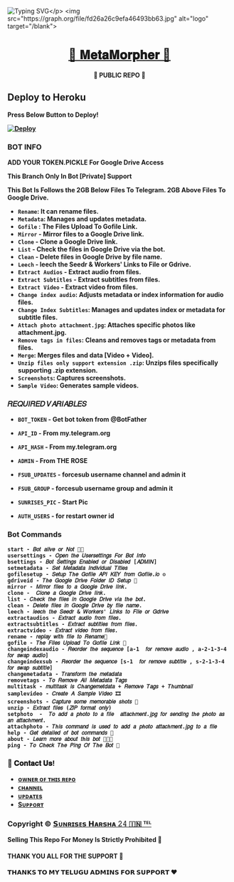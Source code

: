 ![Typing SVG](https://readme-typing-svg.herokuapp.com/?lines=𝐖𝐄𝐋𝐂𝐎𝐌𝐄+𝐓𝐎+🌟+𝐌𝐞𝐭𝐚𝐌𝐨𝐫𝐩𝐡𝐞𝐫+🌟♾;𝗖𝗥𝗘𝗔𝗧𝗘𝗗+𝗕𝗬+𝗧𝗘𝗔𝗠+𝐒𝐔𝐍𝐑𝐈𝐒𝐄𝐒+𝐇𝐀𝐑𝐒𝐇𝐀+𝟐𝟒✨!;🌟𝐌𝐞𝐭𝐚𝐌𝐨𝐫𝐩𝐡𝐞𝐫🌟!)</p>
<img src="https://graph.org/file/fd26a26c9efa46493bb63.jpg" alt="logo" target="/blank">

<h1 align="center">
 <b><a href="https://telegram.me/MetaMorpher24Bot" target="/blank">🌟 𝐌𝐞𝐭𝐚𝐌𝐨𝐫𝐩𝐡𝐞𝐫 🌟</a> 
</h1>

<p align="center">🌟 PUBLIC REPO 🌟</p>

## Deploy to Heroku

Press Below Button to Deploy!

[![Deploy](https://www.herokucdn.com/deploy/button.svg)](https://heroku.com/deploy?template=https://github.com/Aluval/MetaMorpher)

### **BOT INFO**

**ADD YOUR TOKEN.PICKLE For Google Drive Access**

**This Branch Only In Bot [Private] Support**

**This Bot Is Follows the 2GB Below Files To Telegram. 2GB Above Files To Google Drive.**


- `Rename`: It can rename files.
- `Metadata`: Manages and updates metadata.
- `Gofile` : The Files Upload To Gofile Link.
- `Mirror` - Mirror files to a Google Drive link.
- `Clone` -  Clone a Google Drive link.
- `List` - Check the files in Google Drive via the bot.
- `Clean` - Delete files in Google Drive by file name.
- `Leech` - leech the Seedr & Workers' Links to File or Gdrive.
- `Extract Audios` - Extract audio from files.
- `Extract Subtitles` - Extract subtitles from files.
- `Extract Video` - Extract video from files.
- `Change index audio`: Adjusts metadata or index information for audio files.
- `Change Index Subtitles`: Manages and updates index or metadata for subtitle files.
- `Attach photo attachment.jpg`: Attaches specific photos like attachment.jpg.
- `Remove tags in files`: Cleans and removes tags or metadata from files.
- `Merge`: Merges files and data [Video + Video].
- `Unzip files only support extension .zip`: Unzips files specifically supporting .zip extension.
- `Screenshots`: Captures screenshots.
- `Sample Video`: Generates sample videos.

###  **𝑅𝐸𝑄𝑈𝐼𝑅𝐸𝐷 𝑉𝐴𝑅𝐼𝐴𝐵𝐿𝐸𝑆** 

* `BOT_TOKEN`  - Get bot token from @BotFather

* `API_ID` - From my.telegram.org 

* `API_HASH` - From my.telegram.org

* `ADMIN` - From THE ROSE

* `FSUB_UPDATES` - forcesub username channel and admin it

* `FSUB_GROUP` - forcesub username group and admin it

* `SUNRISES_PIC` - Start Pic

* `AUTH_USERS` - for restart owner id 

### Bot Commands
 ```
start - 𝐵𝑜𝑡 𝑎𝑙𝑖𝑣𝑒 𝑜𝑟 𝑁𝑜𝑡 🚶🏻
usersettings - 𝑂𝑝𝑒𝑛 𝑡ℎ𝑒 𝑈𝑠𝑒𝑟𝑠𝑒𝑡𝑡𝑖𝑛𝑔𝑠 𝐹𝑜𝑟 𝐵𝑜𝑡 𝐼𝑛𝑓𝑜
bsettings - 𝐵𝑜𝑡 𝑆𝑒𝑡𝑡𝑖𝑛𝑔𝑠 𝐸𝑛𝑎𝑏𝑙𝑒𝑑 𝑜𝑟 𝐷𝑖𝑠𝑎𝑏𝑙𝑒𝑑 [𝐴𝐷𝑀𝐼𝑁]
setmetadata - 𝑆𝑒𝑡 𝑀𝑒𝑡𝑎𝑑𝑎𝑡𝑎 𝐼𝑛𝑑𝑖𝑣𝑖𝑑𝑢𝑎𝑙 𝑇𝑖𝑡𝑙𝑒𝑠
gofilesetup - 𝑆𝑒𝑡𝑢𝑝 𝑇ℎ𝑒 𝐺𝑜𝑓𝑖𝑙𝑒 𝐴𝑃𝐼 𝐾𝐸𝑌 𝑓𝑟𝑜𝑚 𝐺𝑜𝑓𝑖𝑙𝑒.𝑖𝑜 ⚙️
gdriveid - 𝑇ℎ𝑒 𝐺𝑜𝑜𝑔𝑙𝑒 𝐷𝑟𝑖𝑣𝑒 𝐹𝑜𝑙𝑑𝑒𝑟 𝐼𝐷 𝑆𝑒𝑡𝑢𝑝 📁
mirror - 𝑀𝑖𝑟𝑟𝑜𝑟 𝑓𝑖𝑙𝑒𝑠 𝑡𝑜 𝑎 𝐺𝑜𝑜𝑔𝑙𝑒 𝐷𝑟𝑖𝑣𝑒 𝑙𝑖𝑛𝑘.
clone -  𝐶𝑙𝑜𝑛𝑒 𝑎 𝐺𝑜𝑜𝑔𝑙𝑒 𝐷𝑟𝑖𝑣𝑒 𝑙𝑖𝑛𝑘.
list - 𝐶ℎ𝑒𝑐𝑘 𝑡ℎ𝑒 𝑓𝑖𝑙𝑒𝑠 𝑖𝑛 𝐺𝑜𝑜𝑔𝑙𝑒 𝐷𝑟𝑖𝑣𝑒 𝑣𝑖𝑎 𝑡ℎ𝑒 𝑏𝑜𝑡.
clean - 𝐷𝑒𝑙𝑒𝑡𝑒 𝑓𝑖𝑙𝑒𝑠 𝑖𝑛 𝐺𝑜𝑜𝑔𝑙𝑒 𝐷𝑟𝑖𝑣𝑒 𝑏𝑦 𝑓𝑖𝑙𝑒 𝑛𝑎𝑚𝑒.
leech - 𝑙𝑒𝑒𝑐ℎ 𝑡ℎ𝑒 𝑆𝑒𝑒𝑑𝑟 & 𝑊𝑜𝑟𝑘𝑒𝑟𝑠' 𝐿𝑖𝑛𝑘𝑠 𝑡𝑜 𝐹𝑖𝑙𝑒 𝑜𝑟 𝐺𝑑𝑟𝑖𝑣𝑒
extractaudios - 𝐸𝑥𝑡𝑟𝑎𝑐𝑡 𝑎𝑢𝑑𝑖𝑜 𝑓𝑟𝑜𝑚 𝑓𝑖𝑙𝑒𝑠.
extractsubtitles - 𝐸𝑥𝑡𝑟𝑎𝑐𝑡 𝑠𝑢𝑏𝑡𝑖𝑡𝑙𝑒𝑠 𝑓𝑟𝑜𝑚 𝑓𝑖𝑙𝑒𝑠.
extractvideo - 𝐸𝑥𝑡𝑟𝑎𝑐𝑡 𝑣𝑖𝑑𝑒𝑜 𝑓𝑟𝑜𝑚 𝑓𝑖𝑙𝑒𝑠.
rename - 𝑟𝑒𝑝𝑙𝑎𝑦 𝑤𝑖𝑡ℎ 𝑓𝑖𝑙𝑒 𝑡𝑜 𝑅𝑒𝑛𝑎𝑚𝑒📝
gofile - 𝑇ℎ𝑒 𝐹𝑖𝑙𝑒𝑠 𝑈𝑝𝑙𝑜𝑎𝑑 𝑇𝑜 𝐺𝑜𝑓𝑖𝑙𝑒 𝐿𝑖𝑛𝑘 🔗
changeindexaudio - 𝑅𝑒𝑜𝑟𝑑𝑒𝑟 𝑡ℎ𝑒 𝑠𝑒𝑞𝑢𝑒𝑛𝑐𝑒 [a-1  𝑓𝑜𝑟 𝑟𝑒𝑚𝑜𝑣𝑒 𝑎𝑢𝑑𝑖𝑜 , a-2-1-3-4  𝑓𝑜𝑟 𝑠𝑤𝑎𝑝 𝑎𝑢𝑑𝑖𝑜]
changeindexsub - 𝑅𝑒𝑜𝑟𝑑𝑒𝑟 𝑡ℎ𝑒 𝑠𝑒𝑞𝑢𝑒𝑛𝑐𝑒 [s-1  𝑓𝑜𝑟 𝑟𝑒𝑚𝑜𝑣𝑒 𝑠𝑢𝑏𝑡𝑖𝑡𝑙𝑒 , s-2-1-3-4  𝑓𝑜𝑟 𝑠𝑤𝑎𝑝 𝑠𝑢𝑏𝑡𝑖𝑡𝑙𝑒]
changemetadata - 𝑇𝑟𝑎𝑛𝑠𝑓𝑜𝑟𝑚 𝑡ℎ𝑒 𝑚𝑒𝑡𝑎𝑑𝑎𝑡𝑎
removetags - 𝑇𝑜 𝑅𝑒𝑚𝑜𝑣𝑒 𝐴𝑙𝑙 𝑀𝑒𝑡𝑎𝑑𝑎𝑡𝑎 𝑇𝑎𝑔𝑠
multitask - 𝑚𝑢𝑙𝑡𝑖𝑡𝑎𝑠𝑘 𝑖𝑠 𝐶ℎ𝑎𝑛𝑔𝑒𝑚𝑒𝑡𝑑𝑎𝑡𝑎 + 𝑅𝑒𝑚𝑜𝑣𝑒 𝑇𝑎𝑔𝑠 + 𝑇ℎ𝑢𝑚𝑏𝑛𝑎𝑖𝑙
samplevideo - 𝐶𝑟𝑒𝑎𝑡𝑒 𝐴 𝑆𝑎𝑚𝑝𝑙𝑒 𝑉𝑖𝑑𝑒𝑜 🎞️
screenshots - 𝐶𝑎𝑝𝑡𝑢𝑟𝑒 𝑠𝑜𝑚𝑒 𝑚𝑒𝑚𝑜𝑟𝑎𝑏𝑙𝑒 𝑠ℎ𝑜𝑡𝑠 📸
unzip - 𝐸𝑥𝑡𝑟𝑎𝑐𝑡 𝑓𝑖𝑙𝑒𝑠 (𝑍𝐼𝑃 𝑓𝑜𝑟𝑚𝑎𝑡 𝑜𝑛𝑙𝑦)
setphoto  -  𝑇𝑜 𝑎𝑑𝑑 𝑎 𝑝ℎ𝑜𝑡𝑜 𝑡𝑜 𝑎 𝑓𝑖𝑙𝑒  𝑎𝑡𝑡𝑎𝑐ℎ𝑚𝑒𝑛𝑡.𝑗𝑝𝑔 𝑓𝑜𝑟 𝑠𝑒𝑛𝑑𝑖𝑛𝑔 𝑡ℎ𝑒 𝑝ℎ𝑜𝑡𝑜 𝑎𝑠 𝑎𝑛 𝑎𝑡𝑡𝑎𝑐ℎ𝑚𝑒𝑛𝑡.
attachphoto - 𝑇ℎ𝑖𝑠 𝑐𝑜𝑚𝑚𝑎𝑛𝑑 𝑖𝑠 𝑢𝑠𝑒𝑑 𝑡𝑜 𝑎𝑑𝑑 𝑎 𝑝ℎ𝑜𝑡𝑜 𝑎𝑡𝑡𝑎𝑐ℎ𝑚𝑒𝑛𝑡.𝑗𝑝𝑔 𝑡𝑜 𝑎 𝑓𝑖𝑙𝑒
help - 𝐺𝑒𝑡 𝑑𝑒𝑡𝑎𝑖𝑙𝑒𝑑 𝑜𝑓 𝑏𝑜𝑡 𝑐𝑜𝑚𝑚𝑎𝑛𝑑𝑠 📝
about - 𝐿𝑒𝑎𝑟𝑛 𝑚𝑜𝑟𝑒 𝑎𝑏𝑜𝑢𝑡 𝑡ℎ𝑖𝑠 𝑏𝑜𝑡 🧑🏻‍💻
ping - 𝑇𝑜 𝐶ℎ𝑒𝑐𝑘 𝑇ℎ𝑒 𝑃𝑖𝑛𝑔 𝑂𝑓 𝑇ℎ𝑒 𝐵𝑜𝑡 📍

 ```

### 🔗 𝐂𝐨𝐧𝐭𝐚𝐜𝐭 𝐔𝐬!
- [ ᴏᴡɴᴇʀ ᴏꜰ ᴛʜɪꜱ ʀᴇᴩᴏ](https://telegram.me/Sunrises_24)
- [ᴄʜᴀɴɴᴇʟ](https://telegram.me/sunriseseditsoffical6)
- [ᴜᴘᴅᴀᴛᴇs](https://telegram.me/Sunrises24BotUpdates)
- [Sᴜᴘᴘᴏʀᴛ](https://telegram.me/Sunrises24BotSupport)
  
### Copyright ©️ [𝗦ᴜɴʀɪ𝘀ᴇ𝘀 𝗛ᴀʀ𝘀ʜᴀ 𝟸𝟺 🇮🇳 ᵀᴱᴸ](https://telegram.me/Sunrises_24)

<b>Selling This Repo For Money Is Strictly Prohibited 🚫</b>

#### THANK YOU ALL FOR THE SUPPORT 💫
#### 𝗧𝗛𝗔𝗡𝗞𝗦 𝗧𝗢 𝗠𝗬 𝗧𝗘𝗟𝗨𝗚𝗨 𝗔𝗗𝗠𝗜𝗡𝗦 𝗙𝗢𝗥 𝗦𝗨𝗣𝗣𝗢𝗥𝗧 ❤️


